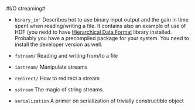 #I/O streaming#

* `binary_io'` Describes hot to use binary input output and the gain
  in time spent when reading/writing a file. It contains also an
  example of use of HDF (you nedd to have [Hierarchical Data
  Format](https://www.hdfgroup.org/) library installed. Probably you
  have a precompiled package for your system. You need to install the
  developer version as well.
  
* `fstream/` Reading and writing from/to a file

* `iostream/` Manipulate streams

* `redirect/` How to redirect a stream

* `sstream` The magic of string streams.

* `serialization` A primer on serialization of trivially constructible object
